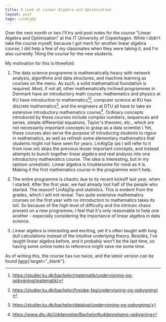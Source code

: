 ```yaml
---
title: A Look at Linear Algebra and Optimisation
layout: post
tags: LinAlgOp
---
```

Over the next month or two I'll try and post notes for the course "Linear Algebra and Optimisation" at the IT University of Copenhagen. While I didn't take the course myself, because I got merit for another linear algebra course, I did help a few of my classmates when they were taking it, and I'm also currently TAing the course for the new students.

My motivation for this is threefold:

1) The data science programme is mathematically heavy with network analysis, algorithms and data structures, and machine learning as courses on the menu.
 As such, a solid mathematical foundation is required. Most, if not all, other mathematically inclined programmes in Denmark have an introductory math course: mathematics and physics at KU have introduction to mathematics[^1][^2], computer science at KU has discrete mathematics[^3], and the engineers at DTU all have to take an extensive introductory mathematics course[^4]. Ordinary concepts introduced by these courses include complex numbers, sequences and series, simple differential equations, Taylor's theorem, etc., which are not necessarily important concepts to grasp as a data scientist.\\
 Yet, these courses also serve the purpose of introducing students to rigour in mathematics, as well as refresh some elementary mathematics that students might not have seen for years. LinAlgOp (as I will refer to it from now on) skips the previous lesser important concepts, and instead attempts to bunch together linear algebra and real analysis into one introductory mathematics course. The idea is interesting, but in my opinion unrealistic. Linear algebra is troublesome for most as it is. Making it the first mathematics course in the programme won't help.

2) The entire programme is chaotic due to its recent kickoff last year, when I started. After the first year, we had already lost half of the people who started. The reason? LinAlgOp and statistics. This is evident from the grades, which I will not reveal. Two quite extensive mathematics courses on the first year with no introduction to mathematics takes its toll. So because of the high level of difficulty and the intrinsic chaos present on a new programme, I feel that it's only reasonable to help one another - especially considering the importance of linear algebra in data science.

3) Linear algebra is interesting and exciting, yet it's often taught with long dull calculations instead of the intuitive underlying theory. Besides, I've taught linear algebra before, and it probably won't be the last time, so having some online notes to reference might save me some time.


As of writing this, the course has run twice, and the latest version can be found [here](https://mit.itu.dk/ucs/cb_www/course.sml?course_id=2013608&mode=search&lang=da&print_friendly_p=t&goto=1540218458.000){:target="_blank"}. 


[^1]: https://studier.ku.dk/bachelor/matematik/undervisning-og-opbygning/matematik/
[^2]: https://studier.ku.dk/bachelor/fysiske-fag/undervisning-og-opbygning/
[^3]: https://studier.ku.dk/bachelor/datalogi/undervisning-og-opbygning/
[^4]: https://www.dtu.dk/Uddannelse/Bachelor#uddannelsens-opbygning

